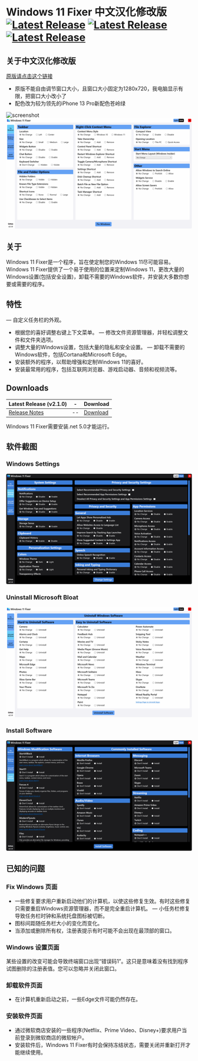 # Windows 11 Fixer 中文汉化修改版<br> [![Latest Release](https://img.shields.io/github/v/release/99natmar99/Windows-11-Fixer?style=flat-square)](https://github.com/99natmar99/Windows-11-Fixer/releases/tag/v2.1.0) [![Latest Release](https://img.shields.io/github/downloads/99natmar99/Windows-11-Fixer/total?style=flat-square)](https://github.com/99natmar99/Windows-11-Fixer/releases/download/v2.1.0/Windows.11.Fixer.v2.1.0.Portable.zip) [![Latest Release](https://img.shields.io/github/license/99natmar99/Windows-11-Fixer?style=flat-square)](https://github.com/99natmar99/Windows-11-Fixer/blob/master/LICENSE)

## 关于中文汉化修改版
[原版请点击这个链接](https://github.com/99natmar99/Windows-11-Fixer)
- 原版不能自由调节窗口大小，且窗口大小固定为1280x720，我电脑显示有限，把窗口大小改小了
- 配色改为较为领先的iPhone 13 Pro新配色苍岭绿

![screenshot](https://github.com/yozooCN/Windows-11-Fixer/blob/master/Images/FixWin-Light-zh.png)
![screenshot](https://github.com/99natmar99/Windows-11-Fixer/blob/master/Images/FixWin-Light.png)

## 关于
Windows 11 Fixer是一个程序，旨在使定制您的Windows 11尽可能容易。Windows 11 Fixer提供了一个易于使用的位置来定制Windows 11，更改大量的Windows设置(包括安全设置)，卸载不需要的Windows软件，并安装大多数你想要或需要的程序。

## 特性
— 自定义任务栏的外观。
- 根据您的喜好调整右键上下文菜单。
— 修改文件资源管理器，并轻松调整文件和文件夹选项。
- 调整大量的Windows设置，包括大量的隐私和安全设置。
— 卸载不需要的Windows软件，包括Cortana和Microsoft Edge。
- 安装额外的程序，以帮助增强和定制Windows 11的喜好。
- 安装最常用的程序，包括互联网浏览器、游戏启动器、音频和视频流等。


## Downloads
| Latest Release (v2.1.0) | - | Download |
|-------------------------|----------|------|
| [Release Notes](https://github.com/yozooCN/Windows-11-Fixer/releases/tag/v2.1.0)  | -- | [Download](https://github.com/yozooCN/Windows-11-Fixer/releases/download/v2.1.0/Windows.11.Fixer.zip) |

Windows 11 Fixer需要安装.net 5.0才能运行。

## 软件截图
### Windows Settings
![screenshot](https://github.com/99natmar99/Windows-11-Fixer/blob/master/Images/Settings-Dark.png)

### Uninstall Microsoft Bloat
![screenshot](https://github.com/99natmar99/Windows-11-Fixer/blob/master/Images/Uninstall-Light.png)

### Install Software
![screenshot](https://github.com/99natmar99/Windows-11-Fixer/blob/master/Images/Install-Dark.png)

## 已知的问题
### Fix Windows 页面
- 一些修复要求用户重新启动他们的计算机，以使这些修复生效。有时这些修复只需要重启Windows资源管理器，而不是完全重启计算机。
— 小任务栏修复导致任务栏时钟和系统托盘图标被切断。
- 图标间距随任务栏大小的变化而变化。
- 当添加或删除所有权，注册表提示有时可能不会出现在最顶部的窗口。

### Windows 设置页面
某些设置的改变可能会导致终端窗口出现“错误码1”。这只是意味着没有找到程序试图删除的注册表值。您可以忽略并关闭此窗口。

### 卸载软件页面
- 在计算机重新启动之前，一些Edge文件可能仍然存在。

### 安装软件页面
- 通过微软商店安装的一些程序(Netflix、Prime Video、Disney+)要求用户当前登录到微软商店的微软帐户。
- 安装软件后，Windows 11 Fixer有时会保持冻结状态，需要关闭并重新打开才能继续使用。
